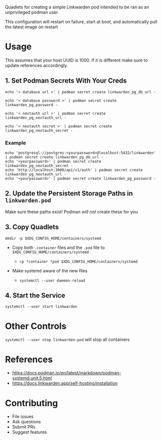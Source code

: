 Quadlets for creating a simple Linkwarden pod intended to be ran as an unprivileged podman user.

This configuration will restart on failure, start at boot, and automatically pull the latest image on restart

# Usage
This assumes that your host UUID is 1000. If it is different make sure to update references accordingly.

## 1. Set Podman Secrets With Your Creds
`echo '< database url >' | podman secret create linkwarden_pg_db_url -`

`echo '< database password >' | podman secret create linkwarden_pg_password -`

`echo '< nextauth url >' | podman secret create linkwarden_pg_nextauth_url -`

`echo '< nextauth secret >' | podman secret create linkwarden_pg_nextauth_secret -`

### Example
```
echo 'postgresql://postgres:<yourpassword>@localhost:5432/linkwarden' | podman secret create linkwarden_pg_db_url -
echo '<yourpassword>' | podman secret create linkwarden_pg_nextauth_secret -
echo 'http://localhost:3000/api/v1/auth' | podman secret create linkwarden_pg_nextauth_url -
echo '<yourpassword>' | podman secret create linkwarden_pg_password -
```

## 2. Update the Persistent Storage Paths in `linkwarden.pod`
Make sure these paths exist! Podman *will not* create these for you

## 3. Copy Quadlets
`mkdir -p $XDG_CONFIG_HOME/containers/systemd`

- Copy both `.container` files and the `.pod` file to `$XDG_CONFIG_HOME/containers/systemd`
  - `cp *container *pod $XDG_CONFIG_HOME/containers/systemd`

- Make systemd aware of the new files
  - `systemctl --user daemon-reload`

## 4. Start the Service

`systemctl --user start linkwarden`

# Other Controls
`systemctl --user stop linkwarden-pod` will stop all containers

# References
- https://docs.podman.io/en/latest/markdown/podman-systemd.unit.5.html
- https://docs.linkwarden.app/self-hosting/installation

# Contributing
- File issues
- Ask questions
- Submit PRs
- Suggest features
